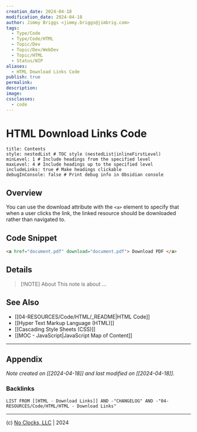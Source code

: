 ```yaml
---
creation_date: 2024-04-18
modification_date: 2024-04-18
author: Jimmy Briggs <jimmy.briggs@jimbrig.com>
tags:
  - Type/Code
  - Type/Code/HTML
  - Topic/Dev
  - Topic/Dev/WebDev
  - Topic/HTML
  - Status/WIP
aliases:
  - HTML Download Links Code
publish: true
permalink:
description:
image:
cssclasses:
  - code
---
```


# HTML Download Links Code

```table-of-contents
title: Contents 
style: nestedList # TOC style (nestedList|inlineFirstLevel)
minLevel: 1 # Include headings from the specified level
maxLevel: 4 # Include headings up to the specified level
includeLinks: true # Make headings clickable
debugInConsole: false # Print debug info in Obsidian console
```

## Overview

You can use the download attribute with the `<a>` element to specify that when a user clicks the link, the linked resource should be downloaded rather than navigated to.

## Code Snippet

```html
<a href="document.pdf" download="document.pdf"> Download PDF </a>
```

## Details

> [!NOTE] About
> This note is about ...

## See Also

- [[04-RESOURCES/Code/HTML/_README|HTML Code]]
- [[Hyper Text Markup Language (HTML)]]
- [[Cascading Style Sheets (CSS)]]
- [[MOC - JavaScript|JavaScript Map of Content]]


***

## Appendix

*Note created on [[2024-04-18]] and last modified on [[2024-04-18]].*

### Backlinks

```dataview
LIST FROM [[HTML - Download Links]] AND -"CHANGELOG" AND -"04-RESOURCES/Code/HTML/HTML - Download Links"
```

***

(c) [No Clocks, LLC](https://github.com/noclocks) | 2024